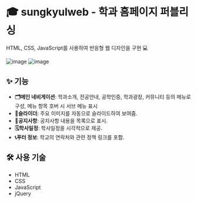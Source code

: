 # 🎓 sungkyulweb - 학과 홈페이지 퍼블리싱


HTML, CSS, JavaScript를 사용하여 반응형 웹 디자인을 구현 💻



![image](https://github.com/user-attachments/assets/694761cf-5dd0-4fb8-bfe1-ccf0211ac4eb)
![image](https://github.com/user-attachments/assets/21d6a15e-bc3c-4ab9-aff5-09989318d9e0)




## ✨ 기능

- **🗂️메인 네비게이션**: 학과소개, 전공안내, 공학인증, 학과광장, 커뮤니티 등의 메뉴로 구성, 메뉴 항목 호버 시 서브 메뉴 표시
- **🌟슬라이더**: 주요 이미지를 자동으로 슬라이드하여 보여줌.
- **📢공지사항**: 공지사항 내용을 목록으로 표시.
- **🗓️학사일정**: 학사일정을 시각적으로 제공.
- **📞푸터 정보**: 학교의 연락처와 관련 정책 링크를 포함.

## 🛠️ 사용 기술

- HTML
- CSS
- JavaScript
- jQuery
